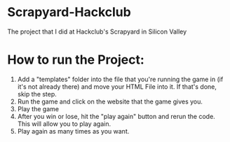# Scrapyard-Hackclub
The project that I did at Hackclub's Scrapyard in Silicon Valley

# How to run the Project: 
1) Add a "templates" folder into the file that you're running the game in (if it's not already there) and move your HTML File into it. If that's done, skip the step.
2) Run the game and click on the website that the game gives you.
3) Play the game
4) After you win or lose, hit the "play again" button and rerun the code. This will allow you to play again.
5) Play again as many times as you want. 
